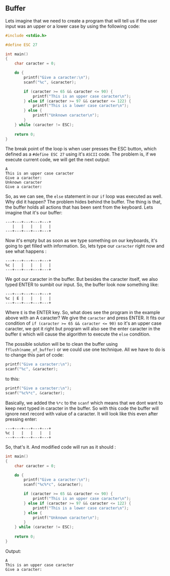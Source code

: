## Buffer

Lets imagine that we need to create a program that will tell us if the user input was an upper or a lower case by using the following code: 

``` C
#include <stdio.h>

#define ESC 27

int main()
{
	char caracter = 0;

	do {
		printf("Give a caracter:\n");
		scanf("%c", &caracter);

		if (caracter >= 65 && caracter <= 90) {
			printf("This is an upper case caracter\n");
		} else if (caracter >= 97 && caracter <= 122) {
			printf("This is a lower case caracter\n");
		} else {
			printf("Unknown caracter\n");
		}
	} while (caracter != ESC);
	
	return 0;
}
```

The break point of the loop is when user presses the ESC button, which defined as a ``` #define ESC 27 ``` using it's ```ASCII``` code. 
The problem is, if we execute current code, we will get the next output: 

``` 
A
This is an upper case caracter
Give a caracter:
Unknown caracter
Give a caracter:
```
So, as we can see, the ``` else ``` statement in our ``` if ``` loop was executed as well. Why did it happen? 
The problem hides behind the buffer. The thing is that, the buffer holds all actions that has been sent from the keyboard. Lets imagine that it's our buffer:

```
---+---+---+---+---+
   |   |   |   |   |
---+---+---+---+---+
```

Now it's empty but as soon as we type something on our keyboards, it's going to get filled with information. So, lets type our ``` caracter ``` right now and see what happens :

```
---+---+---+---+---+
%c |   |   |   |   |
---+---+---+---+---+
```

We got our caracter in the buffer. But besides the caracter itself, we also typed ENTER to sumbit our input. So, the buffer look now something like:

```
---+---+---+---+---+
%c | E |   |   |   |
---+---+---+---+---+
```

Where ``` E ``` is the ENTER key. So, what does see the program in the example above with an A caracter? We give the ``` caracter ``` and press ENTER. It fits our condition of ``` if (caracter >= 65 && caracter <= 90) ``` so it's an upper case caracter, we got it right but program will also see the enter caracter in the buffer ``` E ``` which will cause the algorithm to execute the ``` else ``` condition. 

The possible solution will be to clean the buffer using ``` fflush(name_of_buffer) ``` or we could use one technique. All we have to do is to change this part of code: 

``` C
printf("Give a caracter:\n");
scanf("%c", &caracter);
```

to this:

``` C
printf("Give a caracter:\n");
scanf("%c%*c", &caracter);
```
Basically, we added the ``` %*c ``` to the ``` scanf ``` which means that we dont want to keep next typed in caracter in the buffer. So with this code the buffer will ignore next record with value of a caracter. It will look like this even after pressing enter: 

```
---+---+---+---+---+
%c |   |   |   |   |
---+---+---+---+---+
```

So, that's it. And modified code will run as it should :

``` C
int main()
{
	char caracter = 0;

	do {
		printf("Give a caracter:\n");
		scanf("%c%*c", &caracter);

		if (caracter >= 65 && caracter <= 90) {
			printf("This is an upper case caracter\n");
		} else if (caracter >= 97 && caracter <= 122) {
			printf("This is a lower case caracter\n");
		} else {
			printf("Unknown caracter\n");
		}
	} while (caracter != ESC);
	
	return 0;
}
```

Output: 

```
A
This is an upper case caracter
Give a caracter:
```
